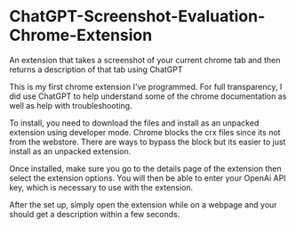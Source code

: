 # ChatGPT-Screenshot-Evaluation-Chrome-Extension
An extension that takes a screenshot of your current chrome tab and then returns a description of that tab using ChatGPT

This is my first chrome extension I've programmed. For full transparency, I did use ChatGPT to help understand some of the chrome documentation as well as help with troubleshooting. 

To install, you need to download the files and install as an unpacked extension using developer mode. Chrome blocks the crx files since its not from the webstore. There are ways to bypass the block but its easier to just install as an unpacked extension.

Once installed, make sure you go to the details page of the extension then select the extension options. You will then be able to enter your OpenAi API key, which is necessary to use with the extension. 

After the set up, simply open the extension while on a webpage and your should get a description within a few seconds. 
